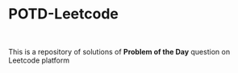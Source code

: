 # POTD-Leetcode

<br>

This is a repository of solutions of <b>Problem of the Day</b> question on Leetcode platform
